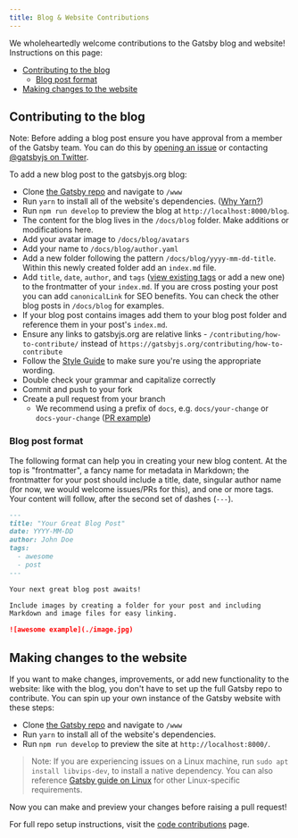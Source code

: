 ```yaml
---
title: Blog & Website Contributions
---
```


We wholeheartedly welcome contributions to the Gatsby blog and website! Instructions on this page:

- [Contributing to the blog](#contributing-to-the-blog)
  - [Blog post format](#blog-post-format)
- [Making changes to the website](#making-changes-to-the-website)

## Contributing to the blog

Note: Before adding a blog post ensure you have approval from a member of the Gatsby team. You can do this by [opening an issue](https://github.com/gatsbyjs/gatsby/issues/new/choose) or contacting [@gatsbyjs on Twitter](https://twitter.com/gatsbyjs).

To add a new blog post to the gatsbyjs.org blog:

- Clone [the Gatsby repo](https://github.com/gatsbyjs/gatsby/) and navigate to `/www`
- Run `yarn` to install all of the website's dependencies. ([Why Yarn?](/contributing/setting-up-your-local-dev-environment#using-yarn))
- Run `npm run develop` to preview the blog at `http://localhost:8000/blog`.
- The content for the blog lives in the `/docs/blog` folder. Make additions or modifications here.
- Add your avatar image to `/docs/blog/avatars`
- Add your name to `/docs/blog/author.yaml`
- Add a new folder following the pattern `/docs/blog/yyyy-mm-dd-title`. Within this newly created folder add an `index.md` file.
- Add `title`, `date`, `author`, and `tags` ([view existing tags](https://www.gatsbyjs.org/blog/tags/) or add a new one) to the frontmatter of your `index.md`. If you are cross posting your post you can add `canonicalLink` for SEO benefits. You can check the other blog posts in `/docs/blog` for examples.
- If your blog post contains images add them to your blog post folder and reference them in your post's `index.md`.
- Ensure any links to gatsbyjs.org are relative links - `/contributing/how-to-contribute/` instead of `https://gatsbyjs.org/contributing/how-to-contribute`
- Follow the [Style Guide](https://www.gatsbyjs.org/contributing/gatsby-style-guide/#word-choice) to make sure you're using the appropriate wording.
- Double check your grammar and capitalize correctly
- Commit and push to your fork
- Create a pull request from your branch
  - We recommend using a prefix of `docs`, e.g. `docs/your-change` or `docs-your-change` ([PR example](https://github.com/gatsbyjs/gatsby/commit/9c21394add7906974dcfd22ad5dc1351a99d7ceb#diff-bf544fce773d8a5381f64c37d48d9f12))

### Blog post format

The following format can help you in creating your new blog content. At the top is "frontmatter", a fancy name for metadata in Markdown; the frontmatter for your post should include a title, date, singular author name (for now, we would welcome issues/PRs for this), and one or more tags. Your content will follow, after the second set of dashes (`---`).

```md
---
title: "Your Great Blog Post"
date: YYYY-MM-DD
author: John Doe
tags:
  - awesome
  - post
---

Your next great blog post awaits!

Include images by creating a folder for your post and including
Markdown and image files for easy linking.

![awesome example](./image.jpg)
```

## Making changes to the website

If you want to make changes, improvements, or add new functionality to the website: like with the blog, you don't have to set up the full Gatsby repo to contribute. You can spin up your own instance of the Gatsby website with these steps:

- Clone [the Gatsby repo](https://github.com/gatsbyjs/gatsby/) and navigate to `/www`
- Run `yarn` to install all of the website's dependencies.
- Run `npm run develop` to preview the site at `http://localhost:8000/`.

> Note: If you are experiencing issues on a Linux machine, run `sudo apt install libvips-dev`, to install a native dependency. You can also reference [Gatsby guide on Linux](/docs/gatsby-on-linux/) for other Linux-specific requirements.

Now you can make and preview your changes before raising a pull request!

For full repo setup instructions, visit the [code contributions](/contributing/code-contributions/) page.
